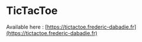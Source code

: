 # TicTacToe

Available here : [https://tictactoe.frederic-dabadie.fr](https://tictactoe.frederic-dabadie.fr)